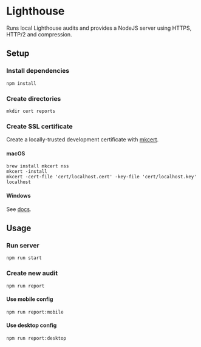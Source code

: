 # Lighthouse

Runs local Lighthouse audits and provides a NodeJS server using HTTPS, HTTP/2 and compression.

## Setup

### Install dependencies

```
npm install
```

### Create directories

```
mkdir cert reports
```

### Create SSL certificate

Create a locally-trusted development certificate with [mkcert](https://github.com/FiloSottile/mkcert).

#### macOS

```
brew install mkcert nss
mkcert -install
mkcert -cert-file 'cert/localhost.cert' -key-file 'cert/localhost.key' localhost
```

#### Windows

See [docs](https://github.com/FiloSottile/mkcert#windows).

## Usage

### Run server

```
npm run start
```

### Create new audit

```
npm run report
```

#### Use mobile config

```
npm run report:mobile
```

#### Use desktop config

```
npm run report:desktop
```

